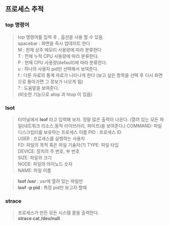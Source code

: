 
## 프로세스 추적

### top 명령어
> top 명령어를 입력 후 , 옵션을 사용 할 수 있음  
spacebar : 화면을 즉시 업데이트 한다  
M : 현재 상주 메모리 사용량에 따라 분류한다  
T : 전체 누적 CPU 사용량에 따라 분류한다.  
P : 현재 CPU 사용량(default)에 따라 분류한다.  
u : 하나의 사용자 pid만 선택해서 보여준다.  
f : 다른 자료의 통계 자료가 나타나게 한다 (보고 싶은 항목을 선택 후 다시 화면으로 돌아가면 그 정보가 나오게 됨)  
? : 도움말을 보여준다.  
(비슷한 기능으로 atop 과 htop 이 있음)


### lsot
> 터미널에서 __lsof__ 라고 입력해 보자. 정말 많은 출력이 나온다. (열려 있는 모든 파일(네트워크 리소스,동적 라이브러리, 파이프)을 보여준다.)
  COMMAND: 파일 디스크립터를 보유하는 프로세스 이름
  PID : 프로세스 ID  
  USER : 프로세스를 실행하는 사용자  
  FD: 파일의 목적 혹은 파일 기술자(?)
  TYPE: 파일 타입  
  DEVICE: 장치의 주 번호, 부 번호  
  SIZE: 파일의 크기  
  NODE: 파일의 아이노드 숫자  
  NAME: 파일 이름  
  
  
  > __lsof /usr__ : usr에 열려 있는 파일만  
  __lsof -p pid__ : 특정 pid만 보고자 할때  
  
  
 ### strace
 > 프로세스가 만든 모든 시스템 콜을 출력한다.  
 __strace cat /dev/null__ 
  
